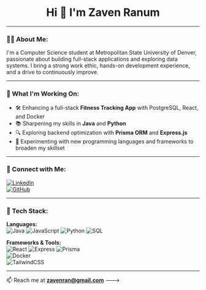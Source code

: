 <h1 align="center">Hi 👋 I'm Zaven Ranum</h1>

---

### 🧑‍💻 About Me:
I'm a Computer Science student at Metropolitan State University of Denver, passionate about building full-stack applications and exploring data systems. I bring a strong work ethic, hands-on development experience, and a drive to continuously improve.

---

### 🔭 What I'm Working On:
- 🛠️ Enhancing a full-stack **Fitness Tracking App** with PostgreSQL, React, and Docker
- 📚 Sharpening my skills in **Java** and **Python**
- 🔍 Exploring backend optimization with **Prisma ORM** and **Express.js**
- 🧪 Experimenting with new programming languages and frameworks to broaden my skillset

---

### 💬 Connect with Me:
[![LinkedIn](https://img.shields.io/badge/LinkedIn-zavenranum-blue)](https://www.linkedin.com/in/zavenranum)  
[![GitHub](https://img.shields.io/badge/GitHub-zavenr-black)](https://github.com/zavenr)

---

### 🧰 Tech Stack:

**Languages:**  
![Java](https://img.shields.io/badge/Java-ED8B00?logo=java&logoColor=white) 
![JavaScript](https://img.shields.io/badge/JavaScript-F7DF1E?logo=javascript&logoColor=black) 
![Python](https://img.shields.io/badge/Python-3776AB?logo=python&logoColor=white) 
![SQL](https://img.shields.io/badge/SQL-4479A1?logo=postgresql&logoColor=white)  

**Frameworks & Tools:**  
![React](https://img.shields.io/badge/React-20232A?logo=react&logoColor=61DAFB) 
![Express](https://img.shields.io/badge/Express.js-000000?logo=express&logoColor=white) 
![Prisma](https://img.shields.io/badge/Prisma-2D3748?logo=prisma&logoColor=white)  
![Docker](https://img.shields.io/badge/Docker-2496ED?logo=docker&logoColor=white)  
![TailwindCSS](https://img.shields.io/badge/TailwindCSS-38B2AC?logo=tailwind-css&logoColor=white)  

---

📫 Reach me at **zavenran@gmail.com**
--->
